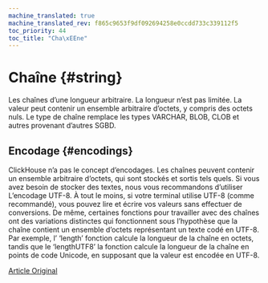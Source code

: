 ```yaml
---
machine_translated: true
machine_translated_rev: f865c9653f9df092694258e0ccdd733c339112f5
toc_priority: 44
toc_title: "Cha\xEEne"
---
```


# Chaîne {#string}

Les chaînes d’une longueur arbitraire. La longueur n’est pas limitée. La valeur peut contenir un ensemble arbitraire d’octets, y compris des octets nuls.
Le type de chaîne remplace les types VARCHAR, BLOB, CLOB et autres provenant d’autres SGBD.

## Encodage {#encodings}

ClickHouse n’a pas le concept d’encodages. Les chaînes peuvent contenir un ensemble arbitraire d’octets, qui sont stockés et sortis tels quels.
Si vous avez besoin de stocker des textes, nous vous recommandons d’utiliser L’encodage UTF-8. À tout le moins, si votre terminal utilise UTF-8 (comme recommandé), vous pouvez lire et écrire vos valeurs sans effectuer de conversions.
De même, certaines fonctions pour travailler avec des chaînes ont des variations distinctes qui fonctionnent sous l’hypothèse que la chaîne contient un ensemble d’octets représentant un texte codé en UTF-8.
Par exemple, l’ ‘length’ fonction calcule la longueur de la chaîne en octets, tandis que le ‘lengthUTF8’ la fonction calcule la longueur de la chaîne en points de code Unicode, en supposant que la valeur est encodée en UTF-8.

[Article Original](https://clickhouse.tech/docs/en/data_types/string/) <!--hide-->
